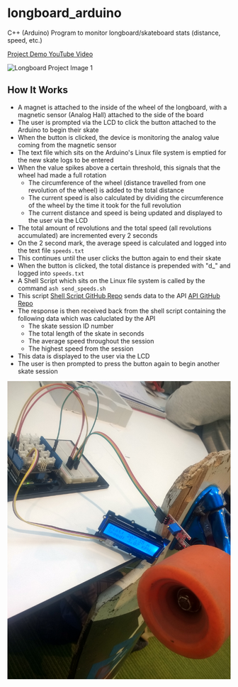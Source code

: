 # longboard_arduino
C++ (Arduino) Program to monitor longboard/skateboard stats (distance, speed, etc.)

[Project Demo YouTube Video](https://www.youtube.com/watch?v=q_IGEHvx30A)

![Longboard Project Image 1](images/img1.jpg?raw=true "Longboard Project Image 1")

## How It Works
  - A magnet is attached to the inside of the wheel of the longboard, with a magnetic sensor (Analog Hall) attached to the side of the board
  - The user is prompted via the LCD to click the button attached to the Arduino to begin their skate
  - When the button is clicked, the device is monitoring the analog value coming from the magnetic sensor
  - The text file which sits on the Arduino's Linux file system is emptied for the new skate logs to be entered
  - When the value spikes above a certain threshold, this signals that the wheel had made a full rotation
    - The circumference of the wheel (distance travelled from one revolution of the wheel) is added to the total distance
    - The current speed is also calculated by dividing the circumference of the wheel by the time it took for the full revolution
    - The current distance and speed is being updated and displayed to the user via the LCD
  - The total amount of revolutions and the total speed (all revolutions accumulated) are incremented every 2 seconds
  - On the 2 second mark, the average speed is calculated and logged into the text file `speeds.txt`
  - This continues until the user clicks the button again to end their skate
  - When the button is clicked, the total distance is prepended with "d_" and logged into `speeds.txt`
  - A Shell Script which sits on the Linux file system is called by the command `ash send_speeds.sh`
  - This script [Shell Script GitHub Repo](https://github.com/CharlesPeterMcCarthy/longboard_shell_script) sends data to the API [API GitHub Repo](https://github.com/CharlesPeterMcCarthy/longboard_api)
  - The response is then received back from the shell script containing the following data which was caluclated by the API
    - The skate session ID number
    - The total length of the skate in seconds
    - The average speed throughout the session
    - The highest speed from the session
  - This data is displayed to the user via the LCD
  - The user is then prompted to press the button again to begin another skate session

![Longboard Project Image 2](images/img2.jpg?raw=true "Longboard Project Image 2")
